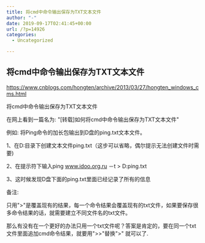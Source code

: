 ```yaml
---
title: 将cmd中命令输出保存为TXT文本文件
author: "-"
date: 2019-09-17T02:41:45+00:00
url: /?p=14926
categories:
  - Uncategorized

---
```

## 将cmd中命令输出保存为TXT文本文件
https://www.cnblogs.com/hongten/archive/2013/03/27/hongten_windows_cms.html

将cmd中命令输出保存为TXT文本文件
  
在网上看到一篇名为: "[转载]如何将cmd中命令输出保存为TXT文本文件"

例如: 将Ping命令的加长包输出到D盘的ping.txt文本文件。
  
1、在D:目录下创建文本文件ping.txt（这步可以省略，偶尔提示无法创建文件时需要) 
  
2、在提示符下输入ping www.idoo.org.ru －t > D:ping.txt
  
3、这时候发现D盘下面的ping.txt里面已经记录了所有的信息
  
备注: 
  
只用">"是覆盖现有的结果，每一个命令结果会覆盖现有的txt文件，如果要保存很多命令结果的话，就需要建立不同文件名的txt文件。
  
那么有没有在一个更好的办法只用一个txt文件呢？答案是肯定的，要在同一个txt文件里面追加cmd命令结果，就要用">>"替换">" 就可以了.
